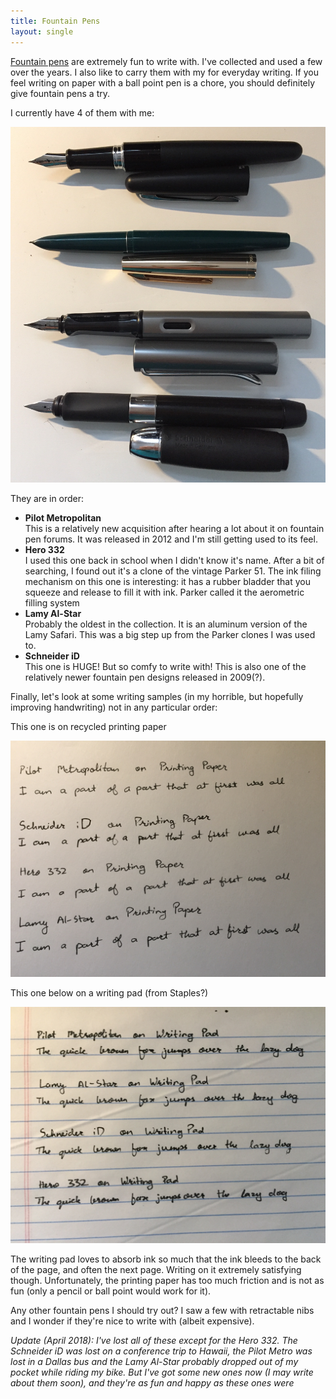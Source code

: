 ```yaml
---
title: Fountain Pens
layout: single
---
```


[Fountain pens](https://en.wikipedia.org/wiki/Fountain_pen) are extremely fun to write with. I've collected and used a few over the years. I also like to carry them with my for everyday writing. If you feel writing on paper with a ball point pen is a chore, you should definitely give fountain pens a try.

I currently have 4 of them with me:

![A photo of my fountain pen collection](/assets/images/pens-open.jpg "A photo of my fountain pen collection")

They are in order:

- **Pilot Metropolitan**  
    This is a relatively new acquisition after hearing a lot about it on fountain pen forums. It was released in 2012 and I'm still getting used to its feel.
- **Hero 332**  
    I used this one back in school when I didn't know it's name. After a bit of searching, I found out it's a clone of the vintage Parker 51. The ink filing mechanism on this one is interesting: it has a rubber bladder that you squeeze and release to fill it with ink. Parker called it the aerometric filling system
- **Lamy Al-Star**  
    Probably the oldest in the collection. It is an aluminum version of the Lamy Safari. This was a big step up from the Parker clones I was used to.
- **Schneider iD**  
    This one is HUGE! But so comfy to write with! This is also one of the relatively newer fountain pen designs released in 2009(?).

Finally, let's look at some writing samples (in my horrible, but hopefully improving handwriting) not in any particular order:

This one is on recycled printing paper

![Fountain pens on printing paper](/assets/images/pens-print-paper.jpg "Fountain pens on printing paper")

This one below on a writing pad (from Staples?)

![Fountain pens on writing pad](/assets/images/pens-writing-pad.jpg "Fountain pens on writing pad")

The writing pad loves to absorb ink so much that the ink bleeds to the back of the page, and often the next page. Writing on it extremely satisfying though. Unfortunately, the printing paper has too much friction and is not as fun (only a pencil or ball point would work for it).

Any other fountain pens I should try out? I saw a few with retractable nibs and I wonder if they're nice to write with (albeit expensive).

*Update (April 2018): I've lost all of these except for the Hero 332. The Schneider iD was lost on a conference trip to Hawaii, the Pilot Metro was lost in a Dallas bus and the Lamy Al-Star probably dropped out of my pocket while riding my bike. But I've got some new ones now (I may write about them soon), and they're as fun and happy as these ones were*